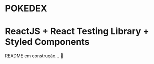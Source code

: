 # POKEDEX
# ReactJS + React Testing Library + Styled Components

README em construção... :construction: